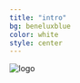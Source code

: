 ```yaml
---
title: "intro"
bg: beneluxblue
color: white
style: center
---
```


![logo](img/openmr_benelux_logo.lpg)
